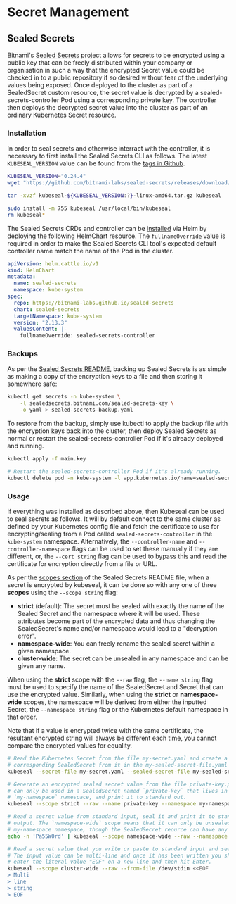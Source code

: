 # Secret Management

## Sealed Secrets
Bitnami's [Sealed Secrets](https://github.com/bitnami-labs/sealed-secrets) project allows for secrets to be encrypted using a public key that can be freely distributed within your company or organisation in such a way that the encrypted Secret value could be checked in to a public repository if so desired without fear of the underlying values being exposed. Once deployed to the cluster as part of a SealedSecret custom resource, the secret value is decrypted by a sealed-secrets-controller Pod using a corresponding private key. The controller then deploys the decrypted secret value into the cluster as part of an ordinary Kubernetes Secret resource.

### Installation
In order to seal secrets and otherwise interract with the controller, it is necessary to first install the Sealed Secrets CLI as follows. The latest `KUBESEAL_VERSION` value can be found from the [tags in Github](https://api.github.com/repos/bitnami-labs/sealed-secrets/tags).

```bash
KUBESEAL_VERSION="0.24.4"
wget "https://github.com/bitnami-labs/sealed-secrets/releases/download/v${KUBESEAL_VERSION:?}/kubeseal-${KUBESEAL_VERSION:?}-linux-amd64.tar.gz"

tar -xvzf kubeseal-${KUBESEAL_VERSION:?}-linux-amd64.tar.gz kubeseal

sudo install -m 755 kubeseal /usr/local/bin/kubeseal
rm kubeseal*
```

The Sealed Secrets CRDs and controller can be [installed](https://github.com/bitnami-labs/sealed-secrets#installation) via Helm by deploying the following HelmChart resource. The `fullnameOverride` value is required in order to make the Sealed Secrets CLI tool's expected default controller name match the name of the Pod in the cluster.

```yaml
apiVersion: helm.cattle.io/v1
kind: HelmChart
metadata:
  name: sealed-secrets
  namespace: kube-system
spec:
  repo: https://bitnami-labs.github.io/sealed-secrets
  chart: sealed-secrets
  targetNamespace: kube-system
  version: "2.13.3"
  valuesContent: |-
    fullnameOverride: sealed-secrets-controller
```

### Backups
As per the [Sealed Secrets README](https://github.com/bitnami-labs/sealed-secrets#how-can-i-do-a-backup-of-my-sealedsecrets), backing up Sealed Secrets is as simple as making a copy of the encryption keys to a file and then storing it somewhere safe:

```bash
kubectl get secrets -n kube-system \
    -l sealedsecrets.bitnami.com/sealed-secrets-key \
    -o yaml > sealed-secrets-backup.yaml
```

To restore from the backup, simply use kubectl to apply the backup file with the encryption keys back into the cluster, then deploy Sealed Secrets as normal or restart the sealed-secrets-controller Pod if it's already deployed and running.
```bash
kubectl apply -f main.key

# Restart the sealed-secrets-controller Pod if it's already running.
kubectl delete pod -n kube-system -l app.kubernetes.io/name=sealed-secrets
```

### Usage
If everything was installed as described above, then Kubeseal can be used to seal secrets as follows. It will by default connect to the same cluster as defined by your Kubernetes config file and fetch the certificate to use for encrypting/sealing from a Pod called `sealed-secrets-controller` in the `kube-system` namespace. Alternatively, the `--controller-name` and `--controller-namespace` flags can be used to set these manually if they are different, or, the `--cert string` flag can be used to bypass this and read the certificate for encryption directly from a file or URL.

As per the [scopes section](https://github.com/bitnami-labs/sealed-secrets#scopes) of the Sealed Secrets README file, when a secret is encrypted by kubeseal, it can be done so with any one of three **scopes** using the `--scope string` flag:

 * **strict** (default): The secret must be sealed with exactly the name of the Sealed Secret and the namespace where it will be used. These attributes become part of the encrypted data and thus changing the SealedSecret's name and/or namespace would lead to a "decryption error".
 * **namespace-wide**: You can freely rename the sealed secret within a given namespace.
 * **cluster-wide**: The secret can be unsealed in any namespace and can be given any name.

When using the **strict** scope with the `--raw` flag, the `--name string` flag must be used to specify the name of the SealedSecret and Secret that can use the encrypted value. Similarly, when using the **strict** or **namespace-wide** scopes, the namespace will be derived from either the inputted Secret, the `--namespace string` flag or the Kubernetes default namespace in that order.

Note that if a value is encrypted twice with the same certificate, the resultant encrypted string will always be different each time, you cannot compare the encrypted values for equality.

```bash
# Read the Kubernetes Secret from the file my-secret.yaml and create a
# corresponding SealedSecret from it in the my-sealed-secret-file.yaml file.
kubeseal --secret-file my-secret.yaml --sealed-secret-file my-sealed-secret.yaml

# Generate an encrypted sealed secret value from the file private-key.pem that
# can only be used in a SealedSecret named `private-key` that lives in the
# `my-namespace` namespace, and print it to standard out.
kubeseal --scope strict --raw --name private-key --namespace my-namespace --from-file private-key.pem && echo

# Read a secret value from standard input, seal it and print it to standard
# output. The `namespace-wide` scope means that it can only be unsealed into the
# my-namespace namespace, though the SealedSecret reource can have any name.
echo -n 'Pa55W0rd' | kubeseal --scope namespace-wide --raw --namespace my-namespace --from-file /dev/stdin

# Read a secret value that you write or paste to standard input and seal it.
# The input value can be multi-line and once it has been written you should
# enter the literal value "EOF" on a new line and then hit Enter.
kubeseal --scope cluster-wide --raw --from-file /dev/stdin <<EOF
> Multi
> line
> string
> EOF
```
